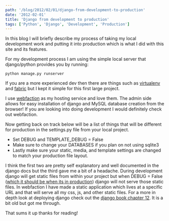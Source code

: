```yaml
---
path: '/blog/2012/02/01/django-from-development-to-production'
date: '2012-02-01'
title: 'Django from development to production'
tags: ['Python', 'Django', 'Development', 'Production']
---
```


In this blog I will briefly describe my process of taking my local development work and putting it into production which is what I did with this site and its features.

For my development process I am using the simple local server that django/python provides you by running:

```
python manage.py runserver
```

If you are a more experienced dev then there are things such as [virtualenv](http://pypi.python.org/pypi/virtualenv) and [fabric](http://docs.fabfile.org/en/1.3.4/index.html) but I kept it simple for this first large project.

I use [webfaction](http://www.webfaction.com/) as my hosting service and love them. The admin side allows for easy installation of django and MySQL database creation from the browser! If you are looking into doing development I would definitely check out webfaction.

Now getting back on track below will be a list of things that will be different for production in the settings.py file from your local project.

- Set DEBUG and TEMPLATE_DEBUG = False
- Make sure to change your DATABASES if you plan on not using sqlite3
- Lastly make sure your static, media, and template settings are changed to match your production file layout.

I think the first two are pretty self explanatory and well documented in the django docs but the third gave me a bit of a headache. During development django will get static files from within your project but when DEBUG = False ([which it should be when its in production](https://docs.djangoproject.com/en/dev/ref/settings/#std:setting-DEBUG)) django will not serve those static files. In webfaction I have made a static application which lives at a specific URL and that will serve all my css, js, and other static files.
For a more in depth look at deploying django check out the [django book chapter 12](http://www.djangobook.com/en/2.0/chapter12/). It is a bit old but got me through.

That sums it up thanks for reading!
